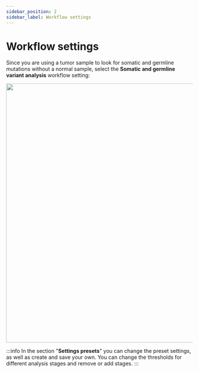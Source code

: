 ```yaml
---
sidebar_position: 2
sidebar_label: Workflow settings
---
```


# Workflow settings

Since you are using a tumor sample to look for somatic and germline mutations without a normal sample, select the **Somatic and germline variant analysis** workflow setting:

<p align="center">
<img src={require('/img/eng/TN_preset.png').default} width="700"/>
</p>

:::info
In the section "**Settings presets**" you can change the preset settings, as well as create and save your own. You can change the thresholds for different analysis stages and remove or add stages.
:::
